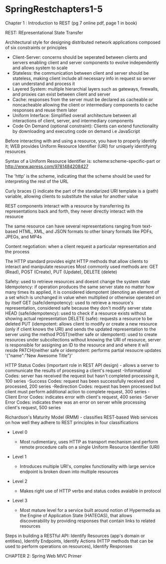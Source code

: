 # SpringRestchapters1-5

Chapter 1 : Introduction to REST
(pg 7 online pdf, page 1 in book)

REST:
REpresentational
State Transfer

Architectural style for designing distributed network applications composed of six constraints or principles
  - Client-Server: concerns should be seperated between clients and servers enabling client and server components to evolve independently and allows system to scale
  - Stateless: the communication between client and server should be stateless, making client include all necessary info in request so server can understand and process it
  - Layered System: multiple hierarchial layers such as gateways, firewalls, and proxies can exist between client and server
  - Cache: responses from the server must be declared as cacheable or noncacheable allowing the client or intermediary components to cache responses and reuse them later
  - Uniform Interface: Simplified overall architecture between all interactions of client, server, and intermediary components
  - Code On Demand (optional constraint): Clients can extend functionality by downloading and executing code on demand i.e JavaScript
  
Before interacting with and using a resource, you have to properly identify it; WEB provides Uniform Resource Identifier (URI) for uniquely identifying resources

Syntax of a Uniform Resource Identifier is: scheme:scheme-specific-part or http://www.apress.com/9781484208427

The 'http' is the scheme, indicating that the scheme should be used for interpreting the rest of the URL

Curly braces {} indicate the part of the standarized URI template is a (path) variable, allowing clients to substitute the value for another value

REST components interact with a resource by transferring its representations back and forth, they never directly interact with the resource

The same resource can have several representations ranging from text-based HTML, XML, and JSON formats to other binary formats like PDFs, JPEGs, and MP4s

Content negotiation: when a client request a particular representation and the process

The HTTP standard provides eight HTTP methods that allow clients to interact and manipulate resources
  Most commonly used methods are: GET (Read), POST (Create), PUT (Update), DELETE (delete)
  
  Safety: used to retrieve resources and doesnt change the system state
  Idempotency: if operation produces the same server state no matter how many times its applied, it is considered idempotent (denoting an element of a set which is unchanged in value when multiplied or otherwise operated on by itself
  GET (safe/idempotency): used to retrieve a resource's representation, considered safe because they don't modify server state
  HEAD (safe/idempotency): used to check if a resource exists without showing actual representation
  DELETE (safe): requests a resource to be deleted
  PUT (idempotent: allows client to modify or create a new resource (only if client knows the URI) and sends the updated representation to the server using the method
  POST(neither safe or idempotent): used to create resources under subcollections without knowing the URI of resource, server is responsible for assigning an ID to the resource and and where it will reside
  PATCH(neither safe or idempotent: performs partial resoucre updates '{"name":"New Awesome Title"}'

HTTP Status Codes (important role in REST API design) - allows a server to communicate the results of processing a client's request
  -Informational Codes: server has received the request but hasn't completed processing it, 100 series
  -Success Codes: request has been successfully received and processed, 200 series
  -Redirection Codes: request has been processed but client must perform additional action to complete request, 300 series
  -Client Error Codes: indicates error with client's request, 400 series
  -Server Error Codes: indicates there was an error on server while processing client's request, 500 series

Richardson's Maturity Model (RMM) - classifies REST-based Web services on how well they adhere to REST principles in four classifications

  - Level 0
    - Most rudimentary, uses HTTP as transport mechanism and perform remote procedure calls on a single Uniform Resource Identifier (URI)

  - Level 1
    - Introduces multiple URI's, complex functionality with large service endpoint is broken down into multiple resources

  - Level 2
    - Makes right use of HTTP verbs and status codes avaiable in protocol

  - Level 3
    - Most mature level for a service built around notion of Hypermedia as the Engine of Application State (HATEOAS), that allows discoverability by providing responses that contain links to related resources
    
Steps in building a RESTful API: Identify Resources (app's domain or entities), Identify Endpoints, Identify Actions (HTTP methods that can be used to perform operations on resources), Identify Responses



CHAPTER 2: Spring Web MVC Primer






















